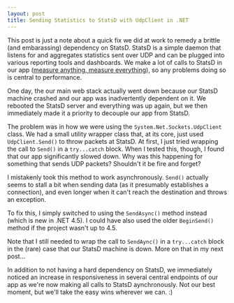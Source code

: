 ```yaml
---
layout: post
title: Sending Statistics to StatsD with UdpClient in .NET
---
```


This post is just a note about a quick fix we did at work to remedy a brittle (and embarassing) dependency on StatsD. StatsD is a simple daemon that listens for and aggregates statistics sent over UDP and
can be plugged into various reporting tools and dashboards. We make a lot of calls to StatsD in our app ([measure anything, measure everything](http://codeascraft.com/2011/02/15/measure-anything-measure-everything/)), so any problems doing so is central to performance.

One day, the our main web stack actually went down because our StatsD machine crashed and our app was inadvertently dependent on it. We rebooted the StatsD server and everything was up again, but we then immediately made it a priority to decouple our app from StatsD. 

The problem was in how we were using the `System.Net.Sockets.UdpClient` class. We had a small utility wrapper class that, at its core, just used `UdpClient.Send()` to throw packets at StatsD. At first, I just tried wrapping
the call to `Send()` in a `try...catch` block. When I tested this, though, I found that our app significantly slowed down. Why was this happening for something that sends UDP packets? Shouldn't it be fire and forget? 

I mistakenly took this method to work asynchronously. `Send()` actually seems to stall a bit when sending data (as it presumably establishes a connection), and even longer when it can't reach the destination and throws an exception.

To fix this, I simply switched to using the `SendAsync()` method instead (which is new in .NET 4.5). I could have also used the older `BeginSend()` method if the project wasn't up to 4.5.

Note that I still needed to wrap the call to `SendAync()` in a `try...catch` block in the (rare) case that our StatsD machine is down. More on that in my next post...

In addition to not having a hard dependency on StatsD, we immediately noticed an increase in responsiveness in several central endpoints of our app as we're now making all calls to StatsD aynchronously. Not our best moment, but we'll take the easy wins wherever we can. :)